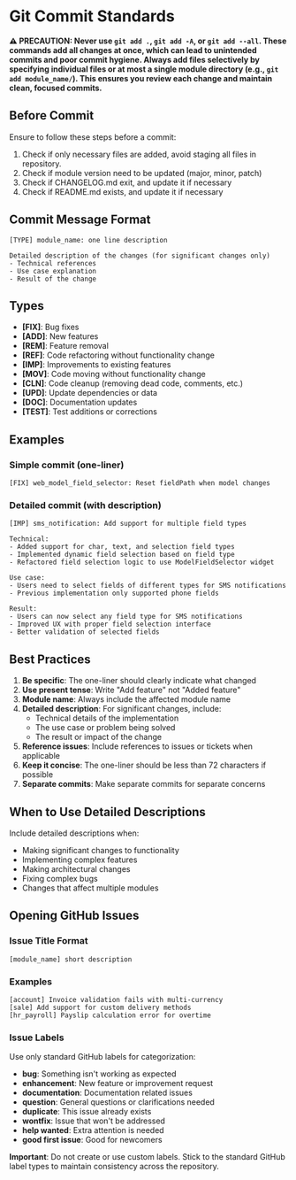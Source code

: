 # Git Commit Standards

**⚠️ PRECAUTION: Never use `git add .`, `git add -A`, or `git add --all`. These commands add all changes at once, which can lead to unintended commits and poor commit hygiene. Always add files selectively by specifying individual files or at most a single module directory (e.g., `git add module_name/`). This ensures you review each change and maintain clean, focused commits.**

## Before Commit
Ensure to follow these steps before a commit:
1. Check if only necessary files are added, avoid staging all files in repository.
2. Check if module version need to be updated (major, minor, patch)
3. Check if CHANGELOG.md exit, and update it if necessary
4. Check if README.md exists, and update it if necessary

## Commit Message Format

```
[TYPE] module_name: one line description

Detailed description of the changes (for significant changes only)
- Technical references
- Use case explanation
- Result of the change
```

## Types

- **[FIX]**: Bug fixes
- **[ADD]**: New features
- **[REM]**: Feature removal
- **[REF]**: Code refactoring without functionality change
- **[IMP]**: Improvements to existing features
- **[MOV]**: Code moving without functionality change
- **[CLN]**: Code cleanup (removing dead code, comments, etc.)
- **[UPD]**: Update dependencies or data
- **[DOC]**: Documentation updates
- **[TEST]**: Test additions or corrections

## Examples

### Simple commit (one-liner)

```
[FIX] web_model_field_selector: Reset fieldPath when model changes
```

### Detailed commit (with description)

```
[IMP] sms_notification: Add support for multiple field types

Technical:
- Added support for char, text, and selection field types
- Implemented dynamic field selection based on field type
- Refactored field selection logic to use ModelFieldSelector widget

Use case:
- Users need to select fields of different types for SMS notifications
- Previous implementation only supported phone fields

Result:
- Users can now select any field type for SMS notifications
- Improved UX with proper field selection interface
- Better validation of selected fields
```

## Best Practices

1. **Be specific**: The one-liner should clearly indicate what changed
2. **Use present tense**: Write "Add feature" not "Added feature"
3. **Module name**: Always include the affected module name
4. **Detailed description**: For significant changes, include:
   - Technical details of the implementation
   - The use case or problem being solved
   - The result or impact of the change
5. **Reference issues**: Include references to issues or tickets when applicable
6. **Keep it concise**: The one-liner should be less than 72 characters if possible
7. **Separate commits**: Make separate commits for separate concerns

## When to Use Detailed Descriptions

Include detailed descriptions when:
- Making significant changes to functionality
- Implementing complex features
- Making architectural changes
- Fixing complex bugs
- Changes that affect multiple modules

## Opening GitHub Issues

### Issue Title Format

```
[module_name] short description
```

### Examples

```
[account] Invoice validation fails with multi-currency
[sale] Add support for custom delivery methods
[hr_payroll] Payslip calculation error for overtime
```

### Issue Labels

Use only standard GitHub labels for categorization:

- **bug**: Something isn't working as expected
- **enhancement**: New feature or improvement request
- **documentation**: Documentation related issues
- **question**: General questions or clarifications needed
- **duplicate**: This issue already exists
- **wontfix**: Issue that won't be addressed
- **help wanted**: Extra attention is needed
- **good first issue**: Good for newcomers

**Important**: Do not create or use custom labels. Stick to the standard GitHub label types to maintain consistency across the repository.
